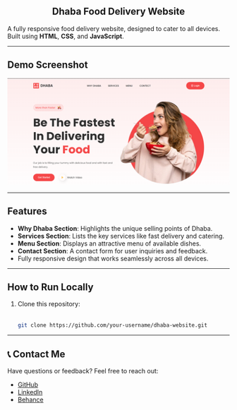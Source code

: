 <h2 align="center">Dhaba Food Delivery Website</h2>

A fully responsive food delivery website, designed to cater to all devices. Built using **HTML**, **CSS**, and **JavaScript**.

---

## Demo Screenshot

![Dhaba Website Preview](./DHABA.png)

---

## Features

- **Why Dhaba Section**: Highlights the unique selling points of Dhaba.
- **Services Section**: Lists the key services like fast delivery and catering.
- **Menu Section**: Displays an attractive menu of available dishes.
- **Contact Section**: A contact form for user inquiries and feedback.
- Fully responsive design that works seamlessly across all devices.

---

## How to Run Locally

1. Clone this repository:
   ```bash
   
   git clone https://github.com/your-username/dhaba-website.git

---

<section id="contact-me">
  <h2>📞 Contact Me</h2>
  <p>Have questions or feedback? Feel free to reach out:</p>
  <ul>
    <li><a href="https://github.com/TIRTH0409" target="_blank">GitHub</a></li>
    <li><a href="https://linkedin.com/in/tirth0409" target="_blank">LinkedIn</a></li>
    <li><a href="https://behance.net/TIRTH0409" target="_blank">Behance</a></li>
  </ul>
</section>
